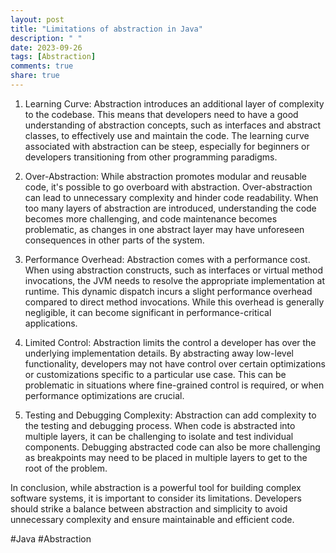```yaml
---
layout: post
title: "Limitations of abstraction in Java"
description: " "
date: 2023-09-26
tags: [Abstraction]
comments: true
share: true
---
```


1. Learning Curve: Abstraction introduces an additional layer of complexity to the codebase. This means that developers need to have a good understanding of abstraction concepts, such as interfaces and abstract classes, to effectively use and maintain the code. The learning curve associated with abstraction can be steep, especially for beginners or developers transitioning from other programming paradigms.

2. Over-Abstraction: While abstraction promotes modular and reusable code, it's possible to go overboard with abstraction. Over-abstraction can lead to unnecessary complexity and hinder code readability. When too many layers of abstraction are introduced, understanding the code becomes more challenging, and code maintenance becomes problematic, as changes in one abstract layer may have unforeseen consequences in other parts of the system.

3. Performance Overhead: Abstraction comes with a performance cost. When using abstraction constructs, such as interfaces or virtual method invocations, the JVM needs to resolve the appropriate implementation at runtime. This dynamic dispatch incurs a slight performance overhead compared to direct method invocations. While this overhead is generally negligible, it can become significant in performance-critical applications.

4. Limited Control: Abstraction limits the control a developer has over the underlying implementation details. By abstracting away low-level functionality, developers may not have control over certain optimizations or customizations specific to a particular use case. This can be problematic in situations where fine-grained control is required, or when performance optimizations are crucial.

5. Testing and Debugging Complexity: Abstraction can add complexity to the testing and debugging process. When code is abstracted into multiple layers, it can be challenging to isolate and test individual components. Debugging abstracted code can also be more challenging as breakpoints may need to be placed in multiple layers to get to the root of the problem.

In conclusion, while abstraction is a powerful tool for building complex software systems, it is important to consider its limitations. Developers should strike a balance between abstraction and simplicity to avoid unnecessary complexity and ensure maintainable and efficient code.

#Java #Abstraction